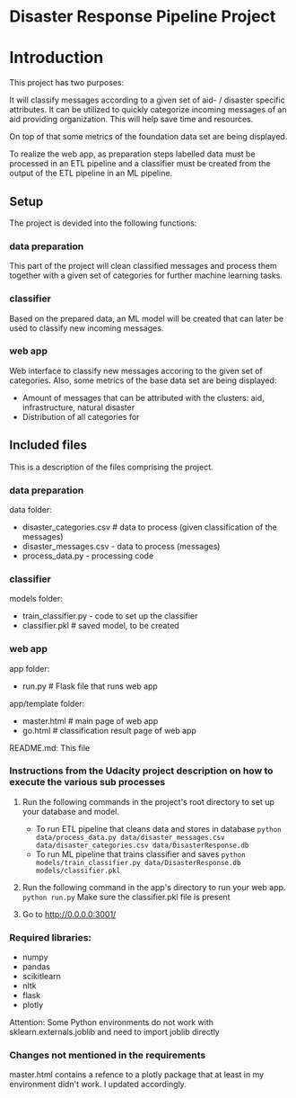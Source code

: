 # Disaster Response Pipeline Project

# Introduction 

This project has two purposes:

It will classify messages according to a given set of aid- / disaster specific attributes. It can be utilized to quickly categorize incoming messages of an aid providing organization. This will help save time and resources.

On top of that some metrics of the foundation data set are being displayed.

To realize the web app, as preparation steps labelled data must be processed in an ETL pipeline and a classifier must be created from the output of the ETL pipeline in an ML pipeline.

## Setup

The project is devided into the following functions:

### data preparation

This part of the project will clean classified messages and process them together with a given set of categories for further machine learning tasks.

### classifier

Based on the prepared data, an ML model will be created that can later be used to classify new incoming messages.

### web app

Web interface to classify new messages accoring to the given set of categories. Also, some metrics of the base data set are being displayed:

- Amount of messages that can be attributed with the clusters: aid, infrastructure, natural disaster
- Distribution of all categories for 

## Included files
This is a description of the files comprising the project.

### data preparation

data folder:

- disaster_categories.csv # data to process (given classification of the messages)
- disaster_messages.csv - data to process (messages)
- process_data.py - processing code


### classifier

models folder:

- train_classifier.py - code to set up the classifier
- classifier.pkl # saved model, to be created


### web app

app folder:
- run.py # Flask file that runs web app

app/template folder:
- master.html # main page of web app
- go.html # classification result page of web app

README.md: This file

### Instructions from the Udacity project description on how to execute the various sub processes
1. Run the following commands in the project's root directory to set up your database and model.

    - To run ETL pipeline that cleans data and stores in database
        `python data/process_data.py data/disaster_messages.csv data/disaster_categories.csv data/DisasterResponse.db`
    - To run ML pipeline that trains classifier and saves
        `python models/train_classifier.py data/DisasterResponse.db models/classifier.pkl`

2. Run the following command in the app's directory to run your web app.
    `python run.py`
    Make sure the classifier.pkl file is present

3. Go to http://0.0.0.0:3001/



### Required libraries:

- numpy
- pandas
- scikitlearn
- nltk
- flask
- plotly

Attention: Some Python environments do not work with sklearn.externals.joblib and need to import joblib directly

### Changes not mentioned in the requirements

master.html contains a refence to a plotly package that at least in my environment didn't work. I updated accordingly.

